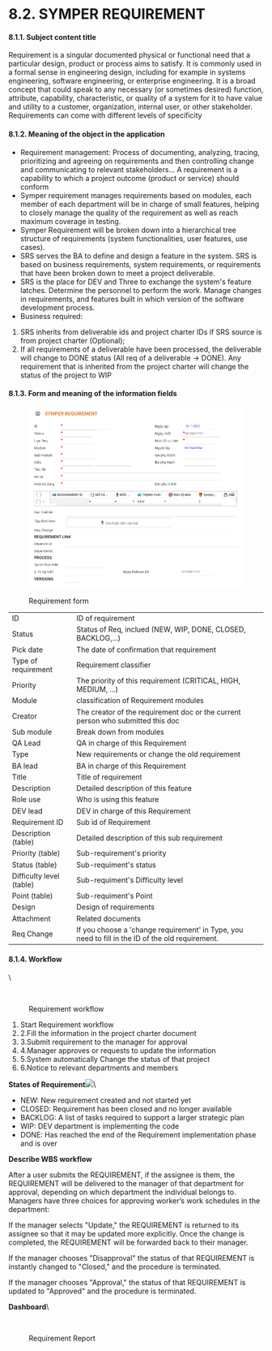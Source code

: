 # 8.2. SYMPER REQUIREMENT

#### 8.1.1. Subject content title

Requirement is a singular documented physical or functional need that a particular design, product or process aims to satisfy. It is commonly used in a formal sense in engineering design, including for example in systems engineering, software engineering, or enterprise engineering. It is a broad concept that could speak to any necessary (or sometimes desired) function, attribute, capability, characteristic, or quality of a system for it to have value and utility to a customer, organization, internal user, or other stakeholder. Requirements can come with different levels of specificity

#### 8.1.2. Meaning of the object in the application

* Requirement management: Process of documenting, analyzing, tracing, prioritizing and agreeing on requirements and then controlling change and communicating to relevant stakeholders... A requirement is a capability to which a project outcome (product or service) should conform
* Symper requirement manages requirements based on modules, each member of each department will be in charge of small features, helping to closely manage the quality of the requirement as well as reach maximum coverage in testing.
* Symper Requirement will be broken down into a hierarchical tree structure of requirements (system functionalities, user features, use cases).
* SRS serves the BA to define and design a feature in the system. SRS is based on business requirements, system requirements, or requirements that have been broken down to meet a project deliverable.
* SRS is the place for DEV and Three to exchange the system's feature latches. Determine the personnel to perform the work. Manage changes in requirements, and features built in which version of the software development process.
* Business required:&#x20;

1. SRS inherits from deliverable ids and project charter IDs if SRS source is from project charter (Optional);&#x20;
2. If all requirements of a deliverable have been processed, the deliverable will change to DONE status (All req of a deliverable -> DONE). Any requirement that is inherited from the project charter will change the status of the project to WIP

#### 8.1.3.  Form  and meaning of the information fields

<figure><img src="../../.gitbook/assets/image (28).png" alt=""><figcaption><p>Requirement form</p></figcaption></figure>

|                          |                                                                                                  |
| ------------------------ | ------------------------------------------------------------------------------------------------ |
| ID                       | ID of requirement                                                                                |
| Status                   | Status of Req, inclued (NEW, WIP, DONE, CLOSED, BACKLOG,...)                                     |
| Pick date                | The date of confirmation that requirement                                                        |
| Type of requirement      | Requirement classifier                                                                           |
| Priority                 | The priority of this requirement (CRITICAL, HIGH, MEDIUM, ...)                                   |
| Module                   | classification of Requirement modules                                                            |
| Creator                  | The creator of the requirement doc or the current person who submitted this doc                  |
| Sub module               | Break down from modules                                                                          |
| QA Lead                  | QA in charge of this Requirement                                                                 |
| Type                     | New requirements or change the old requirement                                                   |
| BA lead                  | BA in charge of this Requirement                                                                 |
| Title                    | Title of requirement                                                                             |
| Description              | Detailed description of this feature                                                             |
| Role use                 | Who is using this feature                                                                        |
| DEV lead                 | DEV in charge of this Requirement                                                                |
| Requirement ID           | Sub id of Requirement                                                                            |
| Description (table)      | Detailed description of this sub requirement                                                     |
| Priority (table)         | Sub-requirement's priority                                                                       |
|  Status (table)          | Sub-requiment's status                                                                           |
| Difficulty level (table) | Sub-requiment's Difficulty level                                                                 |
| Point (table)            | Sub-requiment's Point                                                                            |
| Design                   | Design of requirements                                                                           |
| Attachment               | Related documents                                                                                |
| Req Change               | If you choose a 'change requirement' in Type, you need to fill in the ID of the old requirement. |

#### 8.1.4. Workflow <a href="#8.1.4.-workflow" id="8.1.4.-workflow"></a>

\


<figure><img src="https://files.gitbook.com/v0/b/gitbook-x-prod.appspot.com/o/spaces%2F-Mf66kQb8ODpdujUHM5j%2Fuploads%2FmUP9tnA1iRye1oTngowv%2Fimage.png?alt=media&#x26;token=c997de0c-8ea9-4559-8c25-feec0b9394ce" alt=""><figcaption><p>Requirement workflow</p></figcaption></figure>



1. Start Requirement workflow
2. 2.Fill the information in the project charter document
3. 3.Submit requirement to the manager for approval
4. 4.Manager approves or requests to update the information
5. 5.System automatically Change the status of that project
6. 6.Notice to relevant departments and members

**States of Requirement**![](https://files.gitbook.com/v0/b/gitbook-x-prod.appspot.com/o/spaces%2F-Mf66kQb8ODpdujUHM5j%2Fuploads%2F7ABAEf8oQtLeEAkiMXPf%2Fimage.png?alt=media\&token=16cb7905-399b-4ed1-9c1b-16fd2199cf3f)\


* NEW: New requirement created and not started yet&#x20;
* CLOSED: Requirement has been closed and no longer available&#x20;
* BACKLOG: A list of tasks required to support a larger strategic plan
* WIP: DEV department is implementing the code&#x20;
* DONE: Has reached the end of the Requirement implementation phase and is over&#x20;

**Describe WBS workflow**

After a user submits the REQUIREMENT, if the assignee is them, the REQUIREMENT will be delivered to the manager of that department for approval, depending on which department the individual belongs to. Managers have three choices for approving worker’s work schedules in the department:

If the manager selects "Update," the REQUIREMENT is returned to its assignee so that it may be updated more explicitly. Once the change is completed, the REQUIREMENT will be forwarded back to their manager.&#x20;

If the manager chooses "Disapproval" the status of that REQUIREMENT is instantly changed to "Closed," and the procedure is terminated.

If the manager chooses "Approval," the status of that REQUIREMENT is updated to "Approved" and the procedure is terminated.

**Dashboard**\


<figure><img src="https://files.gitbook.com/v0/b/gitbook-x-prod.appspot.com/o/spaces%2F-Mf66kQb8ODpdujUHM5j%2Fuploads%2FJBq1VpSVHog0JQRRbMKN%2Fimage.png?alt=media&#x26;token=86b682dc-7732-4b3b-bbaf-2d56006deac4" alt=""><figcaption><p>Requirement Report</p></figcaption></figure>
